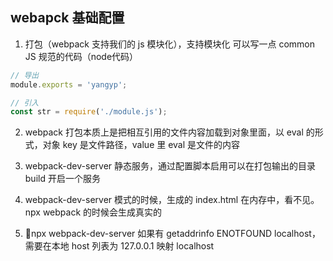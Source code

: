 ## webapck 基础配置

1. 打包（webpack 支持我们的 js 模块化），支持模块化 可以写一点 common JS 规范的代码（node代码）
```js
// 导出
module.exports = 'yangyp'; 

// 引入
const str = require('./module.js');
```

2. webpack 打包本质上是把相互引用的文件内容加载到对象里面，以 eval 的形式，对象 key 是文件路径，value 里 eval 是文件的内容

3. webpack-dev-server 静态服务，通过配置脚本启用可以在打包输出的目录 build 开启一个服务

4. webpack-dev-server 模式的时候，生成的 index.html 在内存中，看不见。npx webpack 的时候会生成真实的

5. npx webpack-dev-server 如果有 getaddrinfo ENOTFOUND localhost，需要在本地 host 列表为 127.0.0.1 映射 localhost 
